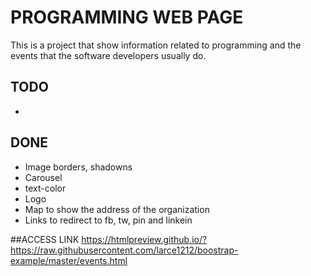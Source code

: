 # PROGRAMMING WEB PAGE
This is a project that show information related to programming and the events that the software developers usually do.
## TODO
- 
## DONE
- Image borders, shadowns
- Carousel
- text-color
- Logo
- Map to show the address of the organization
- Links to redirect to fb, tw, pin and linkein
 
##ACCESS LINK
https://htmlpreview.github.io/?https://raw.githubusercontent.com/larce1212/boostrap-example/master/events.html
